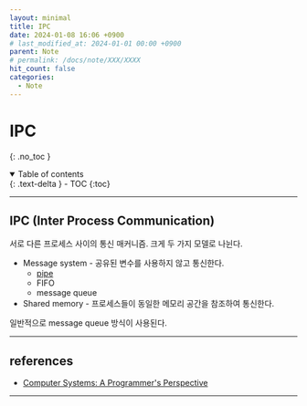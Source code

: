 ```yaml
---
layout: minimal
title: IPC
date: 2024-01-08 16:06 +0900
# last_modified_at: 2024-01-01 00:00 +0900
parent: Note
# permalink: /docs/note/XXX/XXXX
hit_count: false
categories:
  - Note
---
```


# IPC
{: .no_toc }
<details open markdown="block">
  <summary>
    Table of contents
  </summary>
  {: .text-delta }
- TOC
{:toc}
</details>

<hr>

## IPC (Inter Process Communication)

서로 다른 프로세스 사이의 통신 매커니즘. 크게 두 가지 모델로 나뉜다.

* Message system - 공유된 변수를 사용하지 않고 통신한다.
    * [pipe](/docs/note/pipe.html)
    * FIFO
    * message queue
* Shared memory - 프로세스들이 동일한 메모리 공간을 참조하여 통신한다. 

일반적으로 message queue 방식이 사용된다. 

<hr>

## references
* [Computer Systems: A Programmer's Perspective	](https://www.amazon.com/Computer-Systems-Programmers-Perspective-3rd/dp/013409266X)

<hr>
